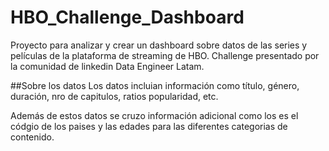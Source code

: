 # HBO_Challenge_Dashboard
Proyecto para analizar y crear un dashboard sobre datos de las series y películas de la plataforma de streaming de HBO. Challenge presentado por la comunidad de linkedin Data Engineer Latam.

##Sobre los datos
Los datos incluian información como título, género, duración, nro de capitulos, ratios popularidad, etc. 

Además de estos datos se cruzo información adicional como los es el códgio de los paises y las edades para las diferentes categorias de contenido. 

